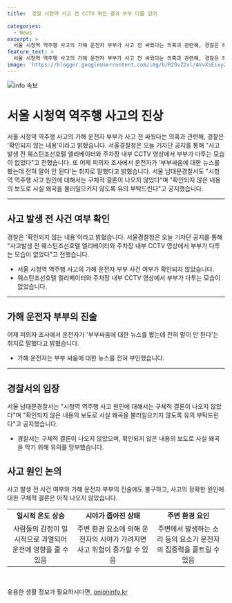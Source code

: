 ```yaml
---
title:  경찰 시청역 사고 전 CCTV 확인 결과 부부 다툼 없어

categories:
  - News
excerpt: >
  서울 시청역 역주행 사고의 가해 운전자 부부가 사고 전 싸웠다는 의혹과 관련해, 경찰은 해당 내용을 확인할 수 없다고 밝혔습니다. 서울경찰청은 부부가 다투는 모습이 담긴 CCTV 영상이 발견되지 않았으며, 운전자의 진술도 해당 주장을 부정했습니다. 남대문경찰서는 구체적 결론이 나오지 않았으며, 확인되지 않은 내용의 보도로 사실 왜곡을 막기 위해 주의를 당부했습니다. 사건의 진실은 더 조사가 필요하며 사실 왜곡을 막기 위해 주의가 필요합니다.
feature_text: >
  서울 시청역 역주행 사고의 가해 운전자 부부가 사고 전 싸웠다는 의혹과 관련해, 경찰은 해당 내용을 확인할 수 없다고 밝혔습니다. 서울경찰청은 부부가 다투는 모습이 담긴 CCTV 영상이 발견되지 않았으며, 운전자의 진술도 해당 주장을 부정했습니다. 남대문경찰서는 구체적 결론이 나오지 않았으며, 확인되지 않은 내용의 보도로 사실 왜곡을 막기 위해 주의를 당부했습니다. 사건의 진실은 더 조사가 필요하며 사실 왜곡을 막기 위해 주의가 필요합니다.
image: 'https://blogger.googleusercontent.com/img/b/R29vZ2xl/AVvXsEixyZcFfHzMRdzZMjFBmAUKJYCLCGyLL1o632UiGVXcaFdKo_bkvkuCioo0uUKlGfBVcT3P84aROyZIXSBEx3Aw5nCQ3pTgDom1WDC4m8eifvWiAmWEEVb4x6G_l8C0QH225ldMjyaFvpxGEBGNO37VmDTDMHGhJPq73UglMfDca1-0aw/s1600/blogspot.png'
---
```


<p><img src="https://blogger.googleusercontent.com/img/b/R29vZ2xl/AVvXsEixyZcFfHzMRdzZMjFBmAUKJYCLCGyLL1o632UiGVXcaFdKo_bkvkuCioo0uUKlGfBVcT3P84aROyZIXSBEx3Aw5nCQ3pTgDom1WDC4m8eifvWiAmWEEVb4x6G_l8C0QH225ldMjyaFvpxGEBGNO37VmDTDMHGhJPq73UglMfDca1-0aw/s1600/blogspot.png" alt="info 속보" /></p>

<h1>서울 시청역 역주행 사고의 진상</h1>

<p data-ke-size="size16">서울 시청역 역주행 사고의 가해 운전자 부부가 사고 전 싸웠다는 의혹과 관련해, 경찰은 '확인되지 않는 내용'이라고 밝혔습니다. 서울경찰청은 오늘 기자단 공지를 통해 "사고발생 전 웨스틴조선호텔 엘리베이터와 주차장 내부 CCTV 영상에서 부부가 다투는 모습이 없었다"고 전했습니다. 또 어제 피의자 조사에서 운전자가 '부부싸움에 대한 뉴스를 봤는데 전혀 말이 안 된다'는 취지로 말했다고 밝혔습니다. 서울 남대문경찰서도 "시청역 역주행 사고 원인에 대해서는 구체적 결론이 나오지 않았다"며 "확인되지 않은 내용의 보도로 사실 왜곡을 불러일으키지 않도록 유의 부탁드린다"고 공지했습니다.</p>

<hr>

<h2 data-ke-size="size26">사고 발생 전 사건 여부 확인</h2>

<p data-ke-size="size16">경찰은 '확인되지 않는 내용'이라고 밝혔습니다. 서울경찰청은 오늘 기자단 공지를 통해 "사고발생 전 웨스틴조선호텔 엘리베이터와 주차장 내부 CCTV 영상에서 부부가 다투는 모습이 없었다"고 전했습니다.</p>

<ul>
  <li>서울 시청역 역주행 사고의 가해 운전자 부부 사건 여부가 확인되지 않았습니다.</li>
  <li>웨스틴조선호텔 엘리베이터와 주차장 내부 CCTV 영상에서 부부가 다투는 모습이 없었습니다.</li>
</ul>

<hr>

<h2 data-ke-size="size26">가해 운전자 부부의 진술</h2>

<p data-ke-size="size16">어제 피의자 조사에서 운전자가 '부부싸움에 대한 뉴스를 봤는데 전혀 말이 안 된다'는 취지로 말했다고 밝혔습니다.</p>

<ul>
  <li>가해 운전자는 부부 싸움에 대한 뉴스를 전혀 부인했습니다.</li>
</ul>

<hr>

<h2 data-ke-size="size26">경찰서의 입장</h2>

<p data-ke-size="size16">서울 남대문경찰서는 "시청역 역주행 사고 원인에 대해서는 구체적 결론이 나오지 않았다"며 "확인되지 않은 내용의 보도로 사실 왜곡을 불러일으키지 않도록 유의 부탁드린다"고 공지했습니다.</p>

<ul>
  <li>경찰서는 구체적 결론이 나오지 않았으며, 확인되지 않은 내용의 보도로 사실 왜곡을 막기 위해 유의를 당부했습니다.</li>
</ul>

<h2 data-ke-size="size26">사고 원인 논의</h2>

<p data-ke-size="size16">사고 발생 전 사건 여부와 가해 운전자 부부의 진술에도 불구하고, 사고의 정확한 원인에 대한 구체적 결론은 아직 나오지 않았습니다.</p>

<table>
  <tr>
    <td style="text-align: center; height: 17px;"><b>일시적 온도 상승</b></td>
    <td style="text-align: center; height: 17px;"><b>시야가 좁아진 상태</b></td>
    <td style="text-align: center; height: 17px;"><b>주변 환경 요인</b></td>
  </tr>
  <tr>
    <td style="text-align: center; height: 17px;">사람들의 감정이 일시적으로 과열되어 운전에 영향을 줄 수 있음</td>
    <td style="text-align: center; height: 17px;">주변 환경 요소에 의해 운전자의 시야가 가려지면 사고 위험이 증가할 수 있음</td>
    <td style="text-align: center; height: 17px;">주변에서 발생하는 소리 등의 요소가 운전자의 집중력을 흩트릴 수 있음</td>
  </tr>
</table>

<p data-ke-size="size16">&nbsp;</p>
유용한 생활 정보가 필요하시다면, <a href="https://onioninfo.kr" rel="dofollow">onioninfo.kr</a>


